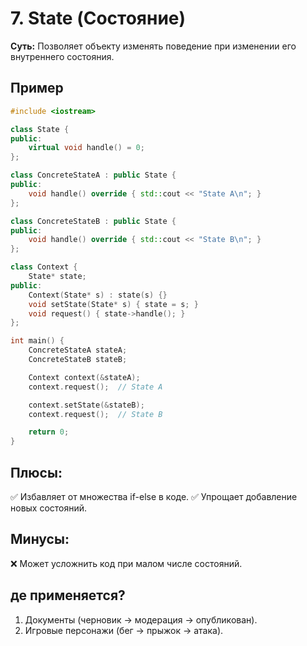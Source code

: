 # 7. State (Состояние)
__Суть:__
Позволяет объекту изменять поведение при изменении его внутреннего состояния.

## Пример
```c++
#include <iostream>

class State {
public:
    virtual void handle() = 0;
};

class ConcreteStateA : public State {
public:
    void handle() override { std::cout << "State A\n"; }
};

class ConcreteStateB : public State {
public:
    void handle() override { std::cout << "State B\n"; }
};

class Context {
    State* state;
public:
    Context(State* s) : state(s) {}
    void setState(State* s) { state = s; }
    void request() { state->handle(); }
};

int main() {
    ConcreteStateA stateA;
    ConcreteStateB stateB;

    Context context(&stateA);
    context.request();  // State A

    context.setState(&stateB);
    context.request();  // State B

    return 0;
}
```
## Плюсы:
✅ Избавляет от множества if-else в коде.
✅ Упрощает добавление новых состояний.

## Минусы:
❌ Может усложнить код при малом числе состояний.

## де применяется?
1. Документы (черновик → модерация → опубликован).
2. Игровые персонажи (бег → прыжок → атака).